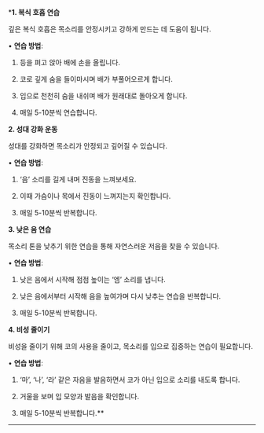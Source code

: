 ***1. 복식 호흡 연습**

  

깊은 복식 호흡은 목소리를 안정시키고 강하게 만드는 데 도움이 됩니다.

  

• **연습 방법**:

1. 등을 펴고 앉아 배에 손을 올립니다.

2. 코로 깊게 숨을 들이마시며 배가 부풀어오르게 합니다.

3. 입으로 천천히 숨을 내쉬며 배가 원래대로 돌아오게 합니다.

4. 매일 5-10분씩 연습합니다.

  

**2. 성대 강화 운동**

  

성대를 강화하면 목소리가 안정되고 깊어질 수 있습니다.

  

• **연습 방법**:

1. ‘음’ 소리를 길게 내며 진동을 느껴보세요.

2. 이때 가슴이나 목에서 진동이 느껴지는지 확인합니다.

3. 매일 5-10분씩 반복합니다.

  

**3. 낮은 음 연습**

  

목소리 톤을 낮추기 위한 연습을 통해 자연스러운 저음을 찾을 수 있습니다.

  

• **연습 방법**:

1. 낮은 음에서 시작해 점점 높이는 ‘엠’ 소리를 냅니다.

2. 낮은 음에서부터 시작해 음을 높여가며 다시 낮추는 연습을 반복합니다.

3. 매일 5-10분씩 반복합니다.

  

**4. 비성 줄이기**

  

비성을 줄이기 위해 코의 사용을 줄이고, 목소리를 입으로 집중하는 연습이 필요합니다.

  

• **연습 방법**:

1. ‘마’, ‘나’, ‘라’ 같은 자음을 발음하면서 코가 아닌 입으로 소리를 내도록 합니다.

2. 거울을 보며 입 모양과 발음을 확인합니다.

3. 매일 5-10분씩 반복합니다.**

---
